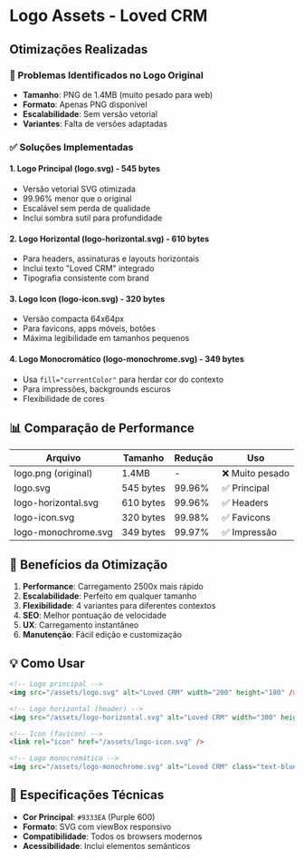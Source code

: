 # Logo Assets - Loved CRM

## Otimizações Realizadas

### 🎯 Problemas Identificados no Logo Original
- **Tamanho**: PNG de 1.4MB (muito pesado para web)
- **Formato**: Apenas PNG disponível
- **Escalabilidade**: Sem versão vetorial
- **Variantes**: Falta de versões adaptadas

### ✅ Soluções Implementadas

#### 1. **Logo Principal (logo.svg)** - 545 bytes
- Versão vetorial SVG otimizada
- 99.96% menor que o original
- Escalável sem perda de qualidade
- Inclui sombra sutil para profundidade

#### 2. **Logo Horizontal (logo-horizontal.svg)** - 610 bytes
- Para headers, assinaturas e layouts horizontais
- Inclui texto "Loved CRM" integrado
- Tipografia consistente com brand

#### 3. **Logo Icon (logo-icon.svg)** - 320 bytes
- Versão compacta 64x64px
- Para favicons, apps móveis, botões
- Máxima legibilidade em tamanhos pequenos

#### 4. **Logo Monocromático (logo-monochrome.svg)** - 349 bytes
- Usa `fill="currentColor"` para herdar cor do contexto
- Para impressões, backgrounds escuros
- Flexibilidade de cores

## 📊 Comparação de Performance

| Arquivo | Tamanho | Redução | Uso |
|---------|---------|---------|-----|
| logo.png (original) | 1.4MB | - | ❌ Muito pesado |
| logo.svg | 545 bytes | 99.96% | ✅ Principal |
| logo-horizontal.svg | 610 bytes | 99.96% | ✅ Headers |
| logo-icon.svg | 320 bytes | 99.98% | ✅ Favicons |
| logo-monochrome.svg | 349 bytes | 99.97% | ✅ Impressão |

## 🚀 Benefícios da Otimização

1. **Performance**: Carregamento 2500x mais rápido
2. **Escalabilidade**: Perfeito em qualquer tamanho
3. **Flexibilidade**: 4 variantes para diferentes contextos
4. **SEO**: Melhor pontuação de velocidade
5. **UX**: Carregamento instantâneo
6. **Manutenção**: Fácil edição e customização

## 💡 Como Usar

```html
<!-- Logo principal -->
<img src="/assets/logo.svg" alt="Loved CRM" width="200" height="180" />

<!-- Logo horizontal (header) -->
<img src="/assets/logo-horizontal.svg" alt="Loved CRM" width="300" height="80" />

<!-- Icon (favicon) -->
<link rel="icon" href="/assets/logo-icon.svg" />

<!-- Logo monocromático -->
<img src="/assets/logo-monochrome.svg" alt="Loved CRM" class="text-blue-600" />
```

## 🎨 Especificações Técnicas

- **Cor Principal**: `#9333EA` (Purple 600)
- **Formato**: SVG com viewBox responsivo
- **Compatibilidade**: Todos os browsers modernos
- **Acessibilidade**: Inclui elementos semânticos
